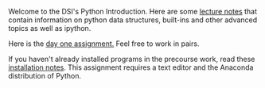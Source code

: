 Welcome to the DSI's Python Introduction.  Here are some [lecture notes](https://github.com/gschool/DSI_Lectures/tree/master/python-intro/notes/notes.md) that contain information on python data structures, built-ins and other advanced topics as well as ipython.

Here is the [day one assignment.](pair.md)  Feel free to work in pairs.

If you haven't already installed programs in the precourse work, read these [installation notes](https://github.com/gschool/DSI_Lectures/tree/master/python-intro/notes/computer_setup.md).  This assignment requires a text editor and the Anaconda distribution of Python.
